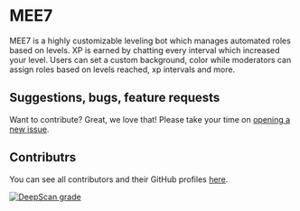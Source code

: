 # MEE7

MEE7 is a highly customizable leveling bot which manages automated roles based on levels. XP is earned by chatting every interval which increased your level. Users can set a custom background, color while moderators can assign roles based on levels reached, xp intervals and more.

## Suggestions, bugs, feature requests

Want to contribute? Great, we love that! Please take your time on [opening a new issue](https://github.com/SemperFortis/MEE7/issues/new).

## Contributrs

You can see all contributors and their GitHub profiles [here](https://github.com/SemperFortis/MEE7/graphs/contributors).

[![DeepScan grade](https://deepscan.io/api/teams/5277/projects/9273/branches/118466/badge/grade.svg)](https://deepscan.io/dashboard#view=project&tid=5277&pid=9273&bid=118466)